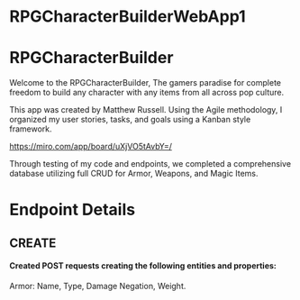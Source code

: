 # RPGCharacterBuilderWebApp1

# RPGCharacterBuilder

Welcome to the RPGCharacterBuilder, The gamers paradise for complete freedom to build any character with any items from all across pop culture.

This app was created by Matthew Russell. Using the Agile methodology, I organized my user stories, tasks, and goals using a Kanban style framework.

https://miro.com/app/board/uXjVO5tAvbY=/

Through testing of my code and endpoints, we completed a comprehensive database utilizing full CRUD for Armor, Weapons, and Magic Items.

# Endpoint Details

## CREATE
#### Created POST requests creating the following entities and properties:

Armor: Name, Type, Damage Negation, Weight.  
